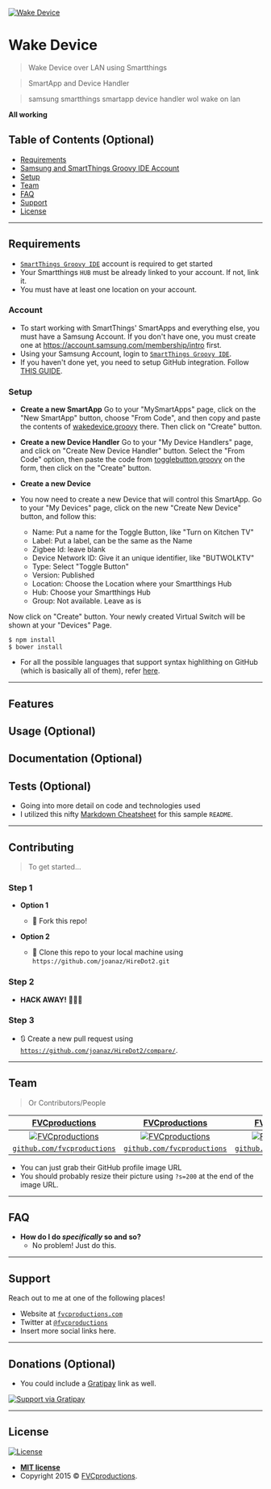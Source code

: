 <a href="https://github.com/sergiobaiao/SmartThingsPublic/blob/master/wakedevice/"><img src="https://github.com/sergiobaiao/SmartThingsPublic/blob/master/wakedevice/wakebutton512.png" title="Wake Device" alt="Wake Device"></a>




# Wake Device

> Wake Device over LAN using Smartthings

> SmartApp and Device Handler

> samsung smartthings smartapp device handler wol wake on lan

**All working**

## Table of Contents (Optional)



- [Requirements](#requeriments)
- [Samsung and SmartThings Groovy IDE Account](#account)
- [Setup](#setup)
- [Team](#team)
- [FAQ](#faq)
- [Support](#support)
- [License](#license)


---

## Requirements

- <a href="https://graph.api.smartthings.com/" target="_blank">`SmartThings Groovy IDE`</a> account is required to get started
- Your Smartthings `HUB` must be already linked to your account. If not, link it.
- You must have at least one location on your account. 

### Account

- To start working with SmartThings' SmartApps and everything else, you must have a Samsung Account. If you don't have one, you must create one at https://account.samsung.com/membership/intro first.
- Using your Samsung Account, login to <a href="https://graph.api.smartthings.com/" target="_blank">`SmartThings Groovy IDE`</a>. 
- If you haven't done yet, you need to setup GitHub integration. Follow <a href="https://docs.smartthings.com/en/latest/tools-and-ide/github-integration.html?highlight=github" target="_blank">THIS GUIDE</a>.

### Setup

- **Create a new SmartApp**
Go to your "MySmartApps" page, click on the "New SmartApp" button, choose "From Code", and then copy and paste
the contents of <a href="https://raw.githubusercontent.com/sergiobaiao/SmartThingsPublic/master/wakedevice/wakedevice.groovy" target="_blank">wakedevice.groovy</a> there. Then click on "Create" button.


- **Create a new Device Handler**
Go to your "My Device Handlers" page, and click on "Create New Device Handler" button. Select the "From Code" option, 
then paste the code from <a href="https://raw.githubusercontent.com/sergiobaiao/SmartThingsPublic/master/wakedevice/togglebutton.groovy" target="_blank">togglebutton.groovy</a> on the form, then click on the "Create" button.

- **Create a new Device**
- You now need to create a new Device that will control this SmartApp. Go to your "My Devices" page, click on the new "Create New Device" button, and follow this:

	- Name: Put a name for the Toggle Button, like "Turn on Kitchen TV"
	- Label: Put a label, can be the same as the Name
	- Zigbee Id: leave blank
	- Device Network ID: Give it an unique identifier, like "BUTWOLKTV"
	- Type: Select "Toggle Button"
	- Version: Published
	- Location: Choose the Location where your Smartthings Hub 
	- Hub: Choose your Smartthings Hub
	- Group: Not available. Leave as is

Now click on "Create" button. Your newly created Virtual Switch will be shown at your "Devices" Page.

```shell
$ npm install
$ bower install
```

- For all the possible languages that support syntax highlithing on GitHub (which is basically all of them), refer <a href="https://github.com/github/linguist/blob/master/lib/linguist/languages.yml" target="_blank">here</a>.

---

## Features
## Usage (Optional)
## Documentation (Optional)
## Tests (Optional)

- Going into more detail on code and technologies used
- I utilized this nifty <a href="https://github.com/adam-p/markdown-here/wiki/Markdown-Cheatsheet" target="_blank">Markdown Cheatsheet</a> for this sample `README`.

---

## Contributing

> To get started...

### Step 1

- **Option 1**
    - 🍴 Fork this repo!

- **Option 2**
    - 👯 Clone this repo to your local machine using `https://github.com/joanaz/HireDot2.git`

### Step 2

- **HACK AWAY!** 🔨🔨🔨

### Step 3

- 🔃 Create a new pull request using <a href="https://github.com/joanaz/HireDot2/compare/" target="_blank">`https://github.com/joanaz/HireDot2/compare/`</a>.

---

## Team

> Or Contributors/People

| <a href="http://fvcproductions.com" target="_blank">**FVCproductions**</a> | <a href="http://fvcproductions.com" target="_blank">**FVCproductions**</a> | <a href="http://fvcproductions.com" target="_blank">**FVCproductions**</a> |
| :---: |:---:| :---:|
| [![FVCproductions](https://avatars1.githubusercontent.com/u/4284691?v=3&s=200)](http://fvcproductions.com)    | [![FVCproductions](https://avatars1.githubusercontent.com/u/4284691?v=3&s=200)](http://fvcproductions.com) | [![FVCproductions](https://avatars1.githubusercontent.com/u/4284691?v=3&s=200)](http://fvcproductions.com)  |
| <a href="http://github.com/fvcproductions" target="_blank">`github.com/fvcproductions`</a> | <a href="http://github.com/fvcproductions" target="_blank">`github.com/fvcproductions`</a> | <a href="http://github.com/fvcproductions" target="_blank">`github.com/fvcproductions`</a> |

- You can just grab their GitHub profile image URL
- You should probably resize their picture using `?s=200` at the end of the image URL.

---

## FAQ

- **How do I do *specifically* so and so?**
    - No problem! Just do this.

---

## Support

Reach out to me at one of the following places!

- Website at <a href="http://fvcproductions.com" target="_blank">`fvcproductions.com`</a>
- Twitter at <a href="http://twitter.com/fvcproductions" target="_blank">`@fvcproductions`</a>
- Insert more social links here.

---

## Donations (Optional)

- You could include a <a href="https://cdn.rawgit.com/gratipay/gratipay-badge/2.3.0/dist/gratipay.png" target="_blank">Gratipay</a> link as well.

[![Support via Gratipay](https://cdn.rawgit.com/gratipay/gratipay-badge/2.3.0/dist/gratipay.png)](https://gratipay.com/fvcproductions/)


---

## License

[![License](http://img.shields.io/:license-mit-blue.svg?style=flat-square)](http://badges.mit-license.org)

- **[MIT license](http://opensource.org/licenses/mit-license.php)**
- Copyright 2015 © <a href="http://fvcproductions.com" target="_blank">FVCproductions</a>.
